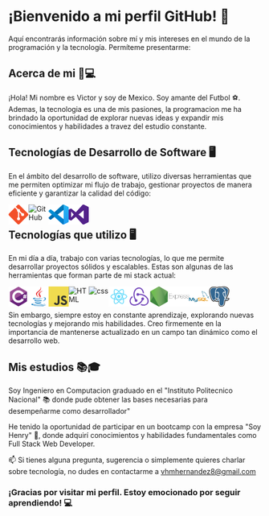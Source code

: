 # ¡Bienvenido a mi perfil GitHub! 👋
Aquí encontrarás información sobre mí y mis intereses en el mundo de la programación y la tecnología. Permíteme presentarme:

## Acerca de mi 👦💻

¡Hola! Mi nombre es Victor y soy de Mexico. Soy amante del Futbol ⚽. Ademas, la tecnologia es una de mis pasiones, la programacion me ha brindado la oportunidad de explorar nuevas ideas y expandir mis conocimientos y habilidades a travez del estudio constante. 



## Tecnologías de Desarrollo de Software 🖥️
En el ámbito del desarrollo de software, utilizo diversas herramientas que me permiten optimizar mi flujo de trabajo, gestionar proyectos de manera eficiente y garantizar la calidad del código:

<img align="left" alt="Git" style="width: 40px; height: 40px;" src="https://raw.githubusercontent.com/devicons/devicon/master/icons/git/git-original.svg" />

<img align="left" alt="GitHub" style="width: 40px; height: 40px;" src="https://img.icons8.com/nolan/64/github.png" />

<img align="left" alt="VSCode" style="width: 40px; height: 40px;" src="https://raw.githubusercontent.com/devicons/devicon/master/icons/vscode/vscode-original.svg" />

<img align="left" alt="Visual Studio" style="width: 40px; height: 40px;" src="https://raw.githubusercontent.com/devicons/devicon/master/icons/visualstudio/visualstudio-plain.svg" />

<br>

## Tecnologías que utilizo 🖥️
En mi día a día, trabajo con varias tecnologías, lo que me permite desarrollar proyectos sólidos y escalables. Estas son algunas de las herramientas que forman parte de mi stack actual:

<img align="left" alt="C#" style="width: 40px; height: 40px;" src="https://raw.githubusercontent.com/devicons/devicon/master/icons/csharp/csharp-original.svg" />

<img align="left" alt="Java" style="width: 40px; height: 40px;" src="https://raw.githubusercontent.com/devicons/devicon/master/icons/java/java-original.svg" />


<img align="left" alt="javascript" style="width: 40px; height: 40px;"
src="https://raw.githubusercontent.com/github/explore/80688e429a7d4ef2fca1e82350fe8e3517d3494d/topics/javascript/javascript.png" />

<img align="left" alt="HTML" style="width: 40px; height: 40px;" src="https://img.icons8.com/color/48/html-5--v1.png" />

<img align="left" alt="css" style="width: 40px; height: 40px;"
src="https://img.icons8.com/color/48/000000/css3.png" />

<img align="left" alt="react" style="width: 40px; height: 40px;"
src="https://raw.githubusercontent.com/github/explore/80688e429a7d4ef2fca1e82350fe8e3517d3494d/topics/react/react.png" />

<img align="left" alt="redux" style="width: 40px; height: 40px;"
src="https://raw.githubusercontent.com/github/explore/80688e429a7d4ef2fca1e82350fe8e3517d3494d/topics/redux/redux.png" />

<img align="left" alt="nodejs" style="width: 40px; height: 40px;"
src="https://raw.githubusercontent.com/github/explore/80688e429a7d4ef2fca1e82350fe8e3517d3494d/topics/nodejs/nodejs.png" />

<img align="left" alt="postgresql" style="width: 40px; height: 40px;"
src="https://raw.githubusercontent.com/github/explore/80688e429a7d4ef2fca1e82350fe8e3517d3494d/topics/express/express.png" />

<img align="left" alt="MySQL" style="width: 40px; height: 40px;" 
src="https://raw.githubusercontent.com/devicons/devicon/master/icons/mysql/mysql-original-wordmark.svg" />

<img align="left" alt="postgresql" style="width: 40px; height: 40px;"
src="https://raw.githubusercontent.com/github/explore/80688e429a7d4ef2fca1e82350fe8e3517d3494d/topics/postgresql/postgresql.png" />

<br>
<br>

Sin embargo, siempre estoy en constante aprendizaje, explorando nuevas tecnologías y mejorando mis habilidades. Creo firmemente en la importancia de mantenerse actualizado en un campo tan dinámico como el desarrollo web.

## Mis estudios 📚🎓

Soy Ingeniero en Computacion graduado en el "Instituto Politecnico Nacional" 📚 donde pude obtener las bases necesarias para desempeñarme como desarrollador"

He tenido la oportunidad de participar en un bootcamp con la empresa "Soy Henry" 🚀, donde adquirí conocimientos y habilidades fundamentales como Full Stack Web Developer. 



📫 Si tienes alguna pregunta, sugerencia o simplemente quieres charlar sobre tecnología, no dudes en contactarme a vhmhernandez8@gmail.com


### ¡Gracias por visitar mi perfil. Estoy emocionado por seguir aprendiendo! 💻
